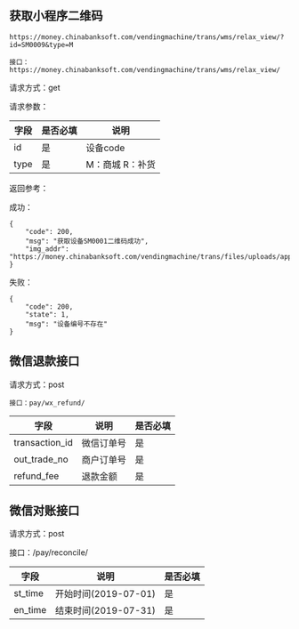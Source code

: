 ## 获取小程序二维码

```
https://money.chinabanksoft.com/vendingmachine/trans/wms/relax_view/?id=SM0009&type=M
```

```
接口：https://money.chinabanksoft.com/vendingmachine/trans/wms/relax_view/
```

请求方式：get

请求参数：

| 字段 | 是否必填 | 说明              |
| ---- | -------- | ----------------- |
| id   | 是       | 设备code          |
| type | 是       | M：商城   R：补货 |

返回参考：

成功：

```
{
    "code": 200,
    "msg": "获取设备SM0001二维码成功",
    "img_addr": "https://money.chinabanksoft.com/vendingmachine/trans/files/uploads/applet_code/SM0001_mall.png"
}
```

失败：

```
{
    "code": 200,
    "state": 1,
    "msg": "设备编号不存在"
}
```



## 微信退款接口

请求方式：post

```
接口：pay/wx_refund/
```



| 字段           | 说明       | 是否必填 |
| -------------- | ---------- | -------- |
| transaction_id | 微信订单号 | 是       |
| out_trade_no   | 商户订单号 | 是       |
| refund_fee     | 退款金额   | 是       |



## 微信对账接口

请求方式：post

接口：/pay/reconcile/



| 字段    | 说明                 | 是否必填 |
| ------- | -------------------- | -------- |
| st_time | 开始时间(2019-07-01) | 是       |
| en_time | 结束时间(2019-07-31) | 是       |

